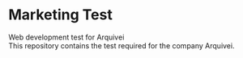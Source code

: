 # Marketing Test
Web development test for Arquivei
<br>
This repository contains the test required for the company 
Arquivei.

